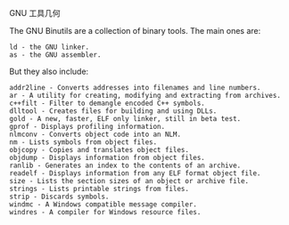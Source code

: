 GNU 工具几何


The GNU Binutils are a collection of binary tools. The main ones are:

    ld - the GNU linker.
    as - the GNU assembler.

But they also include:

    addr2line - Converts addresses into filenames and line numbers.
    ar - A utility for creating, modifying and extracting from archives.
    c++filt - Filter to demangle encoded C++ symbols.
    dlltool - Creates files for building and using DLLs.
    gold - A new, faster, ELF only linker, still in beta test.
    gprof - Displays profiling information.
    nlmconv - Converts object code into an NLM.
    nm - Lists symbols from object files.
    objcopy - Copies and translates object files.
    objdump - Displays information from object files.
    ranlib - Generates an index to the contents of an archive.
    readelf - Displays information from any ELF format object file.
    size - Lists the section sizes of an object or archive file.
    strings - Lists printable strings from files.
    strip - Discards symbols.
    windmc - A Windows compatible message compiler.
    windres - A compiler for Windows resource files.
